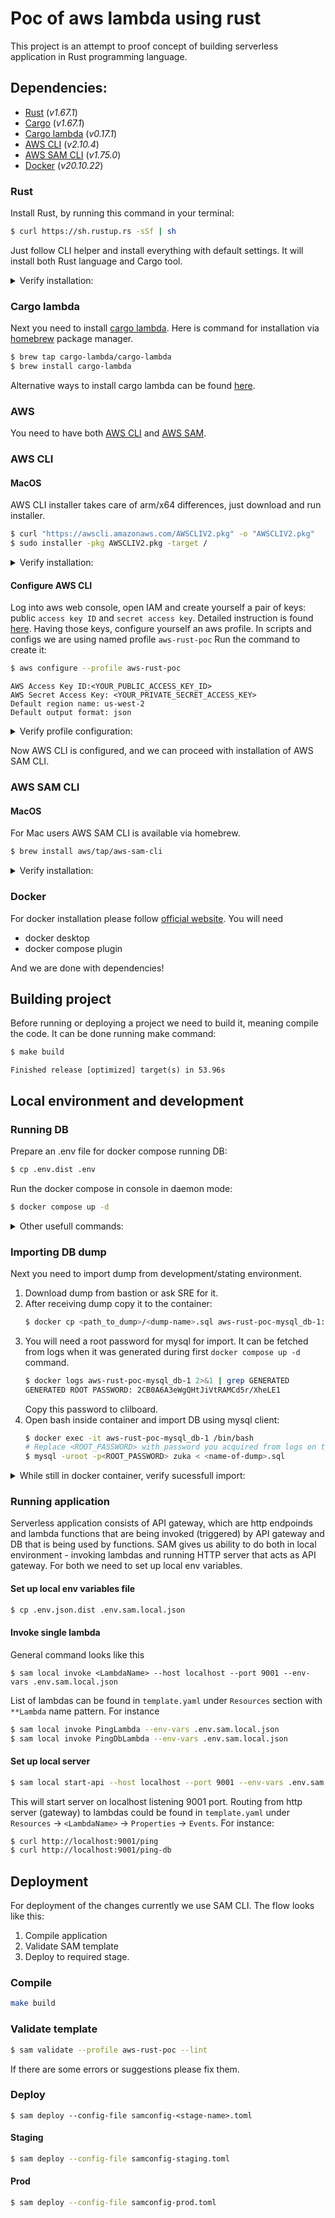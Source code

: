 # Poc of aws lambda using rust
This project is an attempt to proof concept of building serverless application in Rust programming language.

## Dependencies:
- [Rust](https://www.rust-lang.org/) (*v1.67.1*)
- [Cargo](https://doc.rust-lang.org/cargo/) (*v1.67.1*)
- [Cargo lambda](https://www.cargo-lambda.info/) (*v0.17.1*)
- [AWS CLI](https://docs.aws.amazon.com/cli/latest/userguide/cli-chap-welcome.html) (*v2.10.4*)
- [AWS SAM CLI](https://docs.aws.amazon.com/serverless-application-model/latest/developerguide/what-is-sam.html) (*v1.75.0*)
- [Docker](https://www.docker.com/) (*v20.10.22*)

### Rust
Install Rust, by running this command in your terminal:
```bash
$ curl https://sh.rustup.rs -sSf | sh
```
Just follow CLI helper and install everything with default settings. It will install both Rust language and Cargo tool.


<details>
<summary>
Verify installation:
</summary>

```bash
$ which rustc
```
```
/Users/victorshinkevich/.cargo/bin/rustc
```
```bash
$ rustc --version
```
```
rustc 1.67.1 (d5a82bbd2 2023-02-07)
```
```bash
$ which cargo
```
```
/Users/victorshinkevich/.cargo/bin/cargo
```
```bash
$ cargo --version
```
```
cargo 1.67.1 (8ecd4f20a 2023-01-10)
```
</details>

### Cargo lambda
Next you need to install [cargo lambda](https://www.cargo-lambda.info/guide/what-is-cargo-lambda.html).
Here is command for installation via [homebrew](https://brew.sh/) package manager.
```bash
$ brew tap cargo-lambda/cargo-lambda
$ brew install cargo-lambda
```
Alternative ways to install cargo lambda can be found [here](https://www.cargo-lambda.info/guide/installation.html#with-nix).

### AWS
You need to have both [AWS CLI](https://docs.aws.amazon.com/cli/latest/userguide/getting-started-install.html) and [AWS SAM](https://docs.aws.amazon.com/serverless-application-model/latest/developerguide/install-sam-cli.html).
### AWS CLI
#### MacOS
AWS CLI installer takes care of arm/x64 differences, just download and run installer.
```bash
$ curl "https://awscli.amazonaws.com/AWSCLIV2.pkg" -o "AWSCLIV2.pkg"
$ sudo installer -pkg AWSCLIV2.pkg -target /
```

<details>
<summary>
Verify installation:
</summary>

```bash
$ which aws
```
```
/usr/local/bin/aws 
```
```bash
$ aws --version
```
```
aws-cli/2.10.4 Python/3.9.11 Darwin/22.3.0 exe/x86_64 prompt/off
```
**Note**: output will be different depending on your OS and CPU architecture.
</details>

#### Configure AWS CLI
Log into aws web console, open IAM and create yourself a pair of keys: public `access key ID` and `secret access key`. Detailed instruction is found [here](https://docs.aws.amazon.com/cli/latest/userguide/getting-started-prereqs.html).
Having those keys, configure yourself an aws profile. In scripts and configs we are using named profile `aws-rust-poc` Run the command to create it:
```bash
$ aws configure --profile aws-rust-poc
```
```
AWS Access Key ID:<YOUR_PUBLIC_ACCESS_KEY_ID>
AWS Secret Access Key: <YOUR_PRIVATE_SECRET_ACCESS_KEY>
Default region name: us-west-2
Default output format: json
```
<details>
<summary>
Verify profile configuration:
</summary>

```bash
$ cat ~/.aws/credentials
```
```
[aws-rust-poc]
aws_access_key_id = <YOUR_PUBLIC_ACCESS_KEY_ID>
aws_secret_access_key = <YOUR_PRIVATE_SECRET_ACCESS_KEY>
```
</details>

Now AWS CLI is configured, and we can proceed with installation of AWS SAM CLI.

### AWS SAM CLI
#### MacOS
For Mac users AWS SAM CLI is available via homebrew.
```bash
$ brew install aws/tap/aws-sam-cli
```

<details>
<summary>Verify installation:</summary>

```bash
$ which sam
```
```
/opt/homebrew/bin/sam
```
```bash
$ sam --version
```
```
SAM CLI, version 1.75.0
```
</details>

### Docker
For docker installation please follow [official website](https://docs.docker.com/desktop/install/mac-install/).
You will need
- docker desktop
- docker compose plugin

And we are done with dependencies!

## Building project
Before running or deploying a project we need to build it, meaning compile the code.
It can be done running make command:
```bash
$ make build
```
```
Finished release [optimized] target(s) in 53.96s
```

## Local environment and development
### Running DB
Prepare an .env file for docker compose running DB:
```bash
$ cp .env.dist .env
```
Run the docker compose in console in daemon mode:
```bash
$ docker compose up -d
```


<details>
<summary>Other usefull commands:
</summary>

List containers running
```bash
$ docker compose ps
```
Shut down container
```bash
$ docker compose down #
```
To shut down container and remove volumes - persisted databases and tables.
```bash
$ docker compose down -v
```
</details>

### Importing DB dump
Next you need to import dump from development/stating environment.
1. Download dump from bastion or ask SRE for it.
2. After receiving dump copy it to the container:
    ```bash
    $ docker cp <path_to_dump>/<dump-name>.sql aws-rust-poc-mysql_db-1:/
    ```
3. You will need a root password for mysql for import. It can be fetched from logs when it was generated during first `docker compose up -d` command.
    ```bash
   $ docker logs aws-rust-poc-mysql_db-1 2>&1 | grep GENERATED
   GENERATED ROOT PASSWORD: 2CB0A6A3eWgQHtJiVtRAMCd5r/XheLE1
   ```
   Copy this password to clilboard.
4. Open bash inside container and import DB using mysql client:
    ```bash
   $ docker exec -it aws-rust-poc-mysql_db-1 /bin/bash
   # Replace <ROOT_PASSWORD> with password you acquired from logs on the previous step.
   $ mysql -uroot -p<ROOT_PASSWORD> zuka < <name-of-dump>.sql
    ```
<details>
<summary>While still in docker container, verify sucessfull import:</summary>

```bash
$ mysql -uzuka -pzuka # Connect to db via mysql client.
```
You should see `zuka` there:
```SQL
SHOW DATABASES;
```
You should see a list of tables:
```SQL
USE ZUKA;
SHOW TABLES; 
```
</details>

### Running application
Serverless application consists of API gateway, which are http endpoinds and lambda functions that are being invoked (triggered) by API gateway and DB that is being used by functions.
SAM gives us ability to do both in local environment - invoking lambdas and running HTTP server that acts as API gateway.
For both we need to set up local env variables.
#### Set up local env variables file
```bash
$ cp .env.json.dist .env.sam.local.json
```
#### Invoke single lambda
General command looks like this
```
$ sam local invoke <LambdaName> --host localhost --port 9001 --env-vars .env.sam.local.json
```
List of lambdas can be found in `template.yaml` under `Resources` section with `**Lambda` name pattern.
For instance
```bash
$ sam local invoke PingLambda --env-vars .env.sam.local.json
$ sam local invoke PingDbLambda --env-vars .env.sam.local.json
```

#### Set up local server
```bash
$ sam local start-api --host localhost --port 9001 --env-vars .env.sam.local.json
```
This will start server on localhost listening 9001 port.
Routing from http server (gateway) to lambdas could be found in `template.yaml` under `Resources` -> `<LambdaName>` -> `Properties` -> `Events`.
For instance:
```bash
$ curl http://localhost:9001/ping
$ curl http://localhost:9001/ping-db
```


## Deployment
For deployment of the changes currently we use SAM CLI.
The flow looks like this:
1. Compile application
2. Validate SAM template
3. Deploy to required stage.

### Compile
```bash
make build
```
### Validate template
```bash
$ sam validate --profile aws-rust-poc --lint
```
If there are some errors or suggestions please fix them.
### Deploy
```
$ sam deploy --config-file samconfig-<stage-name>.toml
```
#### Staging
```bash
$ sam deploy --config-file samconfig-staging.toml
```
#### Prod
```bash
$ sam deploy --config-file samconfig-prod.toml
```